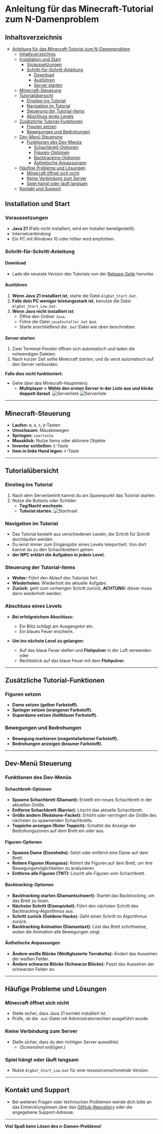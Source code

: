 # Anleitung für das Minecraft-Tutorial zum N-Damenproblem

## Inhaltsverzeichnis
- [Anleitung für das Minecraft-Tutorial zum N-Damenproblem](#anleitung-für-das-minecraft-tutorial-zum-n-damenproblem)
  - [Inhaltsverzeichnis](#inhaltsverzeichnis)
  - [Installation und Start](#installation-und-start)
    - [Voraussetzungen](#voraussetzungen)
    - [Schritt-für-Schritt-Anleitung](#schritt-für-schritt-anleitung)
      - [Download](#download)
      - [Ausführen](#ausführen)
      - [Server starten](#server-starten)
  - [Minecraft-Steuerung](#minecraft-steuerung)
  - [Tutorialübersicht](#tutorialübersicht)
    - [Einstieg ins Tutorial](#einstieg-ins-tutorial)
    - [Navigation im Tutorial](#navigation-im-tutorial)
    - [Steuerung der Tutorial-Items](#steuerung-der-tutorial-items)
    - [Abschluss eines Levels](#abschluss-eines-levels)
  - [Zusätzliche Tutorial-Funktionen](#zusätzliche-tutorial-funktionen)
    - [Figuren setzen](#figuren-setzen)
    - [Bewegungen und Bedrohungen](#bewegungen-und-bedrohungen)
  - [Dev-Menü Steuerung](#dev-menü-steuerung)
    - [Funktionen des Dev-Menüs](#funktionen-des-dev-menüs)
      - [Schachbrett-Optionen](#schachbrett-optionen)
      - [Figuren-Optionen](#figuren-optionen)
      - [Backtracking-Optionen](#backtracking-optionen)
      - [Ästhetische Anpassungen](#ästhetische-anpassungen)
  - [Häufige Probleme und Lösungen](#häufige-probleme-und-lösungen)
    - [Minecraft öffnet sich nicht](#minecraft-öffnet-sich-nicht)
    - [Keine Verbindung zum Server](#keine-verbindung-zum-server)
    - [Spiel hängt oder läuft langsam](#spiel-hängt-oder-läuft-langsam)
  - [Kontakt und Support](#kontakt-und-support)

## Installation und Start
### Voraussetzungen
- **Java 21** (Falls nicht installiert, wird ein Installer bereitgestellt).
- Internetverbindung
- Ein PC mit Windows 10 oder höher wird empfohlen.

### Schritt-für-Schritt-Anleitung

#### Download
- Lade die neueste Version des Tutorials von der [Release-Seite](https://github.com/LionStar303/AlgDat_Damen/releases) herunter.

#### Ausführen
1. **Wenn Java 21 installiert ist**, starte die Datei `AlgDat_Start.bat`.
2. **Falls dein PC weniger leistungsstark ist**, benutze die Datei `AlgDat_Start_Low.bat`.
3. **Wenn Java nicht installiert ist**:
   - Öffne den Ordner `Java`.
   - Führe die Datei `javaInstaller.bat` aus.
   - Starte anschließend die `.bat`-Datei wie oben beschrieben.

#### Server starten
1. Zwei Terminal-Fenster öffnen sich automatisch und laden die notwendigen Dateien.
2. Nach kurzer Zeit sollte Minecraft starten, und du wirst automatisch auf den Server verbunden.

**Falls dies nicht funktioniert:**
- Gehe über das Minecraft-Hauptmenü:
  - **Multiplayer > Wähle den ersten Server in der Liste aus und klicke doppelt darauf.**
  ![Serverliste](./bilder/menu_multiplayer.png)
  ![Serverliste](./bilder/menu_server.png)
  
---

## Minecraft-Steuerung

- **Laufen:** `W`, `A`, `S`, `D`-Tasten
- **Umschauen:** Mausbewegen
- **Springen:** `Leertaste`
- **Mausklick:** Nutze Items oder aktiviere Objekte
- **Inventar schließen:** `E`-Taste
- **Item in linke Hand legen:** `F`-Taste

---

## Tutorialübersicht

### Einstieg ins Tutorial
1. Nach dem Serverbeitritt kannst du am Spawnpunkt das Tutorial starten.
2. Nutze die Buttons oder Schilder:
   - **Tag/Nacht wechseln**.
   - **Tutorial starten**.
![Startinsel](./bilder/startinsel.png)

### Navigation im Tutorial
- Das Tutorial besteht aus verschiedenen Leveln, die Schritt für Schritt durchlaufen werden.
- Du wirst immer zum Eingangstor eines Levels teleportiert. Von dort kannst du zu den Schachbrettern gehen.
- **der NPC erklärt die Aufgaben in jedem Level.**

### Steuerung der Tutorial-Items
- **Weiter:** Führt den Ablauf des Tutorials fort.
- **Wiederholen:** Wiederholt die aktuelle Aufgabe.
- **Zurück:** geht zum vorherigen Schritt zurück, **ACHTUNG:** dieser muss dann wiederholt werden.

### Abschluss eines Levels
- **Bei erfolgreichem Abschluss:**
  - Ein Blitz schlägt am Ausgangstor ein.
  - Ein blaues Feuer erscheint.

- **Um ins nächste Level zu gelangen:**
  - Auf das blaue Feuer stellen und **Flohpulver** in der Luft verwenden oder
  - Rechtsklick auf das blaue Feuer mit dem **Flohpulver**.

---

## Zusätzliche Tutorial-Funktionen

### Figuren setzen
- **Dame setzen (gelber Farbstoff).**
- **Springer setzen (orangener Farbstoff).**
- **Superdame setzen (hellblauer Farbstoff).**

### Bewegungen und Bedrohungen
- **Bewegung markieren (magentafarbener Farbstoff).**
- **Bedrohungen anzeigen (brauner Farbstoff).**

---

## Dev-Menü Steuerung

### Funktionen des Dev-Menüs

#### Schachbrett-Optionen
- **Spawne Schachbrett (Diamant):** Erstellt ein neues Schachbrett in der aktuellen Größe.
- **Entferne Schachbrett (Barrier):** Löscht das aktuelle Schachbrett.
- **Größe ändern (Redstone-Fackel):** Erhöht oder verringert die Größe des nächsten zu spawnenden Schachbretts.
- **Teppiche anzeigen (Roter Teppich):** Schaltet die Anzeige der Bedrohungszonen auf dem Brett ein oder aus.

#### Figuren-Optionen
- **Spawne Dame (Eisenhelm):** Setzt oder entfernt eine Dame auf dem Brett.
- **Rotiere Figuren (Kompass):** Rotiert die Figuren auf dem Brett, um ihre Bewegungsmöglichkeiten zu analysieren.
- **Entferne alle Figuren (TNT):** Löscht alle Figuren vom Schachbrett.

#### Backtracking-Optionen
- **Backtracking starten (Diamantschwert):** Startet das Backtracking, um das Brett zu lösen.
- **Nächster Schritt (Eisenpickel):** Führt den nächsten Schritt des Backtracking-Algorithmus aus.
- **Schritt zurück (Goldene Hacke):** Geht einen Schritt im Algorithmus zurück.
- **Backtracking Animation (Diamantaxt):** Löst das Brett schrittweise, wobei die Animation alle Bewegungen zeigt.

#### Ästhetische Anpassungen
- **Ändere weiße Blöcke (Weißglasierte Terrakotta):** Ändert das Aussehen der weißen Felder.
- **Ändere schwarze Blöcke (Schwarze Blöcke):** Passt das Aussehen der schwarzen Felder an.

---

## Häufige Probleme und Lösungen

### Minecraft öffnet sich nicht
- Stelle sicher, dass Java 21 korrekt installiert ist.
- Prüfe, ob die `.bat`-Datei mit Administratorrechten ausgeführt wurde.

### Keine Verbindung zum Server
- Stelle sicher, dass du den richtigen Server auswählst.
  - *(Screenshot einfügen.)* <!-- TODO: Screenshot einfügen -->

### Spiel hängt oder läuft langsam
- Nutze `AlgDat_Start_Low.bat` für eine ressourcenschonende Version.

---

## Kontakt und Support
- Bei weiteren Fragen oder technischen Problemen wende dich bitte an das Entwicklungsteam über das [GitHub-Repository](#) oder die angegebene Support-Adresse.

---

**Viel Spaß beim Lösen des n-Damen-Problems!**

